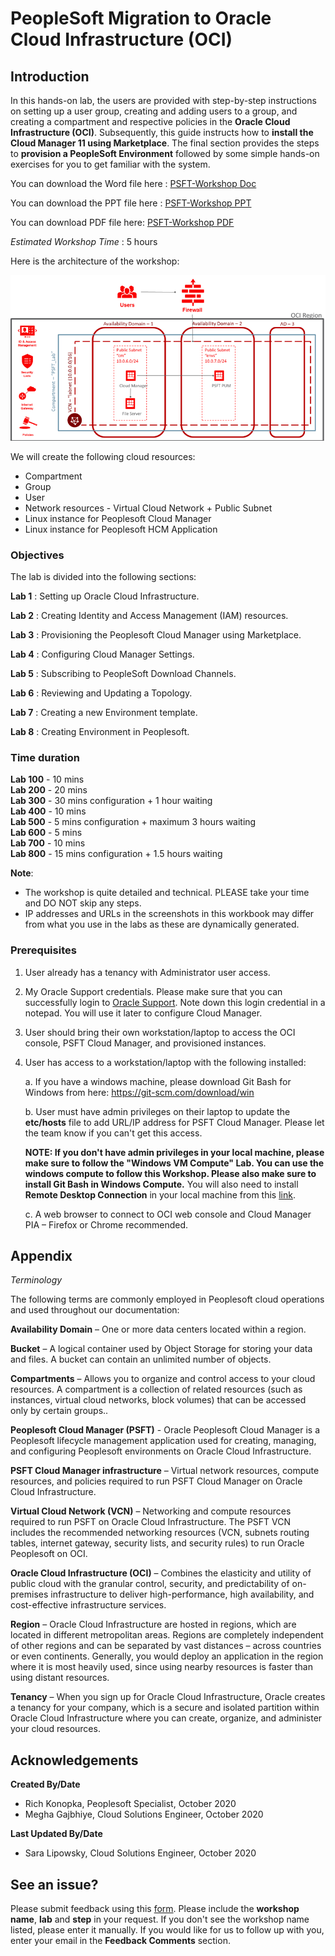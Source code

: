 # PeopleSoft Migration to Oracle Cloud Infrastructure (OCI)

## Introduction

In this hands-on lab, the users are provided with step-by-step instructions on setting up a user group, creating and adding users to a group, and creating a compartment and respective policies in the **Oracle Cloud Infrastructure (OCI)**. Subsequently, this guide instructs how to **install the Cloud Manager 11 using Marketplace**. The final section provides the steps to **provision a PeopleSoft Environment** followed by some simple hands-on exercises for you to get familiar with the system.

You can download the Word file here : [PSFT-Workshop Doc](https://objectstorage.us-ashburn-1.oraclecloud.com/p/1EIFGD4wIGKmoToeJ241ly9AuzPIA-7oeYauUYv1Qoz-t2dmEP4OjCF5BRcmtC3Q/n/orasenatdpltoci03/b/TestDrive/o/PSFT-HOL-Workshop.docx)     

You can download the PPT file here : [PSFT-Workshop PPT](https://objectstorage.us-ashburn-1.oraclecloud.com/p/0QHo_3IYUvoU7mdHlc2CgyF9hySoay4jhb5BWNM-7ve_nQEJB4IwlK594fRVbie4/n/orasenatdpltoci03/b/TestDrive/o/PSFT-CM-LabOverview.pptx)    

You can download PDF file here: [PSFT-Workshop PDF](https://objectstorage.us-ashburn-1.oraclecloud.com/p/n7Khl1L7M_HC--UqWmwoiSv2vANQbCOFiqwFIF5xRQrZMLhzKrGviCzywpaBG67p/n/orasenatdpltoci03/b/TestDrive/o/PSFT-HOL-Workshop.pdf)  

*Estimated Workshop Time* : 5 hours

Here is the architecture of the workshop:

![](Lab700/images/7.png "")

We will create the following cloud resources:

- Compartment  
- Group  
- User  
- Network resources - Virtual Cloud Network + Public Subnet  
- Linux instance for Peoplesoft Cloud Manager  
- Linux instance for Peoplesoft HCM Application

### **Objectives**

The lab is divided into the following sections:

**Lab 1** : Setting up Oracle Cloud Infrastructure.  

**Lab 2** : Creating Identity and Access Management (IAM) resources.  

**Lab 3** : Provisioning the Peoplesoft Cloud Manager using Marketplace.  

**Lab 4** : Configuring Cloud Manager Settings.  

**Lab 5** : Subscribing to PeopleSoft Download Channels.   

**Lab 6** : Reviewing and Updating a Topology.  

**Lab 7** : Creating a new Environment template.  

**Lab 8** : Creating Environment in Peoplesoft.  

### **Time duration**

**Lab 100** - 10 mins   
**Lab 200** - 20 mins   
**Lab 300** - 30 mins configuration + 1 hour waiting   
**Lab 400** - 10 mins   
**Lab 500** - 5 mins configuration + maximum 3 hours waiting   
**Lab 600** - 5 mins   
**Lab 700** - 10 mins   
**Lab 800** - 15 mins configuration + 1.5 hours waiting   

**Note**:

- The workshop is quite detailed and technical. PLEASE take your time and DO NOT skip any steps.   
- IP addresses and URLs in the screenshots in this workbook may differ from what you use in the labs as these are dynamically generated.

### **Prerequisites**

1. User already has a tenancy with Administrator user access. 

2. My Oracle Support credentials. Please make sure that you can successfully login to [Oracle Support](https://support.oracle.com). Note down this login credential in a notepad. You will use it later to configure Cloud Manager.

3. User should bring their own workstation/laptop to access the OCI console, PSFT Cloud Manager, and provisioned instances. 

4. User has access to a workstation/laptop with the following installed:

    a. If you have a windows machine, please download Git Bash for Windows from here: https://git-scm.com/download/win  

    b. User must have admin privileges on their laptop to update the **etc/hosts** file to add URL/IP address for PSFT Cloud Manager. Please let the team know if you can't get this access.

    **NOTE: If you don't have admin privileges in your local machine, please make sure to follow the "Windows VM Compute" Lab. You can use the windows compute to follow this Workshop. Please also make sure to install Git Bash in Windows Compute.** You will also need to install **Remote Desktop Connection** in your local machine from this [link](https://www.microsoft.com/en-us/p/microsoft-remote-desktop/9wzdncrfj3ps).

    c. A web browser to connect to OCI web console and Cloud Manager PIA – Firefox or Chrome recommended.

## Appendix

*Terminology*

The following terms are commonly employed in Peoplesoft cloud operations and used throughout our documentation:

**Availability Domain** – One or more data centers located within a region.

**Bucket** – A logical container used by Object Storage for storing your data and files. A bucket can contain an unlimited number of objects.

**Compartments** – Allows you to organize and control access to your cloud resources. A compartment is a collection of related resources (such as instances, virtual cloud networks, block volumes) that can be accessed only by certain groups..

**Peoplesoft Cloud Manager (PSFT)** - Oracle Peoplesoft Cloud Manager is a Peoplesoft lifecycle management application used for creating, managing, and configuring Peoplesoft environments on Oracle Cloud Infrastructure.

**PSFT Cloud Manager infrastructure** – Virtual network resources, compute resources, and policies required to run PSFT Cloud Manager on Oracle Cloud Infrastructure.

**Virtual Cloud Network (VCN)** – Networking and compute resources required to run PSFT on Oracle Cloud Infrastructure. The PSFT VCN includes the recommended networking resources (VCN, subnets routing tables, internet gateway, security lists, and security rules) to run Oracle Peoplesoft on OCI.

**Oracle Cloud Infrastructure (OCI)** – Combines the elasticity and utility of public cloud with the granular control, security, and predictability of on-premises infrastructure to deliver high-performance, high availability, and cost-effective infrastructure services.

**Region** – Oracle Cloud Infrastructure are hosted in regions, which are located in different metropolitan areas. Regions are completely independent of other regions and can be separated by vast distances – across countries or even continents. Generally, you would deploy an application in the region where it is most heavily used, since using nearby resources is faster than using distant resources.

**Tenancy** – When you sign up for Oracle Cloud Infrastructure, Oracle creates a tenancy for your company, which is a secure and isolated partition within Oracle Cloud Infrastructure where you can create, organize, and administer your cloud resources.

## Acknowledgements

**Created By/Date**   
- Rich Konopka, Peoplesoft Specialist, October 2020  
- Megha Gajbhiye, Cloud Solutions Engineer, October 2020  

**Last Updated By/Date**    
- Sara Lipowsky, Cloud Solutions Engineer, October 2020  

## See an issue?

Please submit feedback using this [form](https://apexapps.oracle.com/pls/apex/f?p=133:1:::::P1_FEEDBACK:1). Please include the **workshop name**, **lab** and **step** in your request. If you don't see the workshop name listed, please enter it manually. If you would like for us to follow up with you, enter your email in the **Feedback Comments** section.  